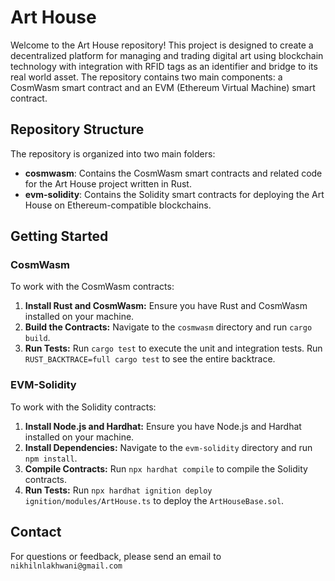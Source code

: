 # Art House

Welcome to the Art House repository! This project is designed to create a decentralized platform for managing and trading digital art using blockchain technology with integration with RFID tags as an identifier and bridge to its real world asset. The repository contains two main components: a CosmWasm smart contract and an EVM (Ethereum Virtual Machine) smart contract.

## Repository Structure

The repository is organized into two main folders:

- **cosmwasm**: Contains the CosmWasm smart contracts and related code for the Art House project written in Rust.
- **evm-solidity**: Contains the Solidity smart contracts for deploying the Art House on Ethereum-compatible blockchains.

## Getting Started

### CosmWasm

To work with the CosmWasm contracts:

1. **Install Rust and CosmWasm:** Ensure you have Rust and CosmWasm installed on your machine.
2. **Build the Contracts:** Navigate to the `cosmwasm` directory and run `cargo build`.
3. **Run Tests:** Run `cargo test` to execute the unit and integration tests. Run `RUST_BACKTRACE=full cargo test` to see the entire backtrace.

### EVM-Solidity

To work with the Solidity contracts:

1. **Install Node.js and Hardhat:** Ensure you have Node.js and Hardhat installed on your machine.
2. **Install Dependencies:** Navigate to the `evm-solidity` directory and run `npm install`.
3. **Compile Contracts:** Run `npx hardhat compile` to compile the Solidity contracts.
4. **Run Tests:** Run `npx hardhat ignition deploy ignition/modules/ArtHouse.ts` to deploy the `ArtHouseBase.sol`.

## Contact

For questions or feedback, please send an email to `nikhilnlakhwani@gmail.com`
